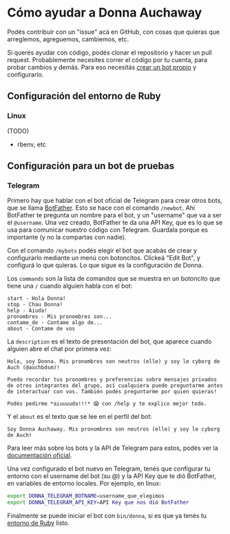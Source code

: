 # Cómo ayudar a Donna Auchaway

Podés contribuir con un "issue" acá en GitHub, con cosas que quieras que
arreglemos, agreguemos, cambiemos, etc.

Si querés ayudar con código, podés clonar el repositorio y hacer un pull
request. Probablemente necesites correr el código por tu cuenta, para probar
cambios y demás. Para eso necesitás [crear un bot
propio](#configuración-para-un-bot-de-pruebas) y configurarlo.

## Configuración del entorno de Ruby

### Linux

(TODO)

- rbenv, etc

## Configuración para un bot de pruebas

### Telegram

Primero hay que hablar con el bot oficial de Telegram para crear otros bots,
que se llama [BotFather](https://t.me/botfather). Esto se hace con el comando
`/newbot`. Ahí BotFather te pregunta un nombre para el bot, y un "username" que
va a ser el `@username`. Una vez creado, BotFather te da una API Key, que es lo
que se usa para comunicar nuestro código con Telegram. Guardala porque es
importante (y no la compartas con nadie).

Con el comando `/mybots` podés elegir el bot que acabás de crear y
configurarlo mediante un menú con botoncitos. Clickeá "Edit Bot", y configurá
lo que quieras. Lo que sigue es la configuración de Donna.

Los `commands` son la lista de comandos que se muestra en un botoncito que
tiene una `/` cuando alguien habla con el bot:

```
start - Hola Donna!
stop - Chau Donna!
help - Aiuda!
pronombres - Mis pronombres son...
contame_de - Contame algo de...
about - Contame de vos
```

La `description` es el texto de presentación del bot, que aparece cuando
alguien abre el chat por primera vez:

```
Hola, soy Donna. Mis pronombres son neutros (elle) y soy le cyborg de Auch (@auchbdsm)!

Puedo recordar tus pronombres y preferencias sobre mensajes privados de otres integrantes del grupo, así cualquiera puede preguntarme antes de interactuar con vos. También podés preguntarme por quien quieras!

Podés pedirme *aiuuuuda!!!* 😱 con /help y te explico mejor todo.
```

Y el `about` es el texto que se lee en el perfil del bot:

```
Soy Donna Auchaway. Mis pronombres son neutros (elle) y soy le cyborg de Auch!
```

Para leer más sobre los bots y la API de Telegram para estos, podés ver la
[documentación oficial](https://core.telegram.org/bots).

Una vez configurado el bot nuevo en Telegram, tenés que configurar tu entorno
con el username del bot (su @) y la API Key que te dió BotFather, en variables
de entorno locales. Por ejemplo, en linux:

```sh
export DONNA_TELEGRAM_BOTNAME=username_que_elegimos
export DONNA_TELEGRAM_API_KEY=API Key que nos dió BotFather
```

Finalmente se puede iniciar el bot con `bin/donna`, si es que ya tenés tu
[entorno de Ruby](#configuración-del-entorno-de-ruby) listo.
